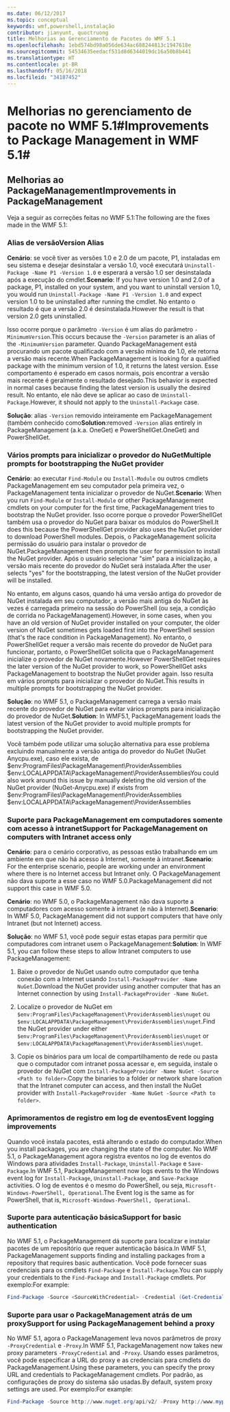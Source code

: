 ```yaml
---
ms.date: 06/12/2017
ms.topic: conceptual
keywords: wmf,powershell,instalação
contributor: jianyunt, quoctruong
title: Melhorias ao Gerenciamento de Pacotes do WMF 5.1
ms.openlocfilehash: 1ebd574bd98a056de634ac688244813c1947618e
ms.sourcegitcommit: 54534635eedacf531d8d6344019dc16a50b8b441
ms.translationtype: HT
ms.contentlocale: pt-BR
ms.lasthandoff: 05/16/2018
ms.locfileid: "34187452"
---
```

# <a name="improvements-to-package-management-in-wmf-51"></a><span data-ttu-id="4d340-103">Melhorias no gerenciamento de pacote no WMF 5.1#</span><span class="sxs-lookup"><span data-stu-id="4d340-103">Improvements to Package Management in WMF 5.1#</span></span>

## <a name="improvements-in-packagemanagement"></a><span data-ttu-id="4d340-104">Melhorias ao PackageManagement</span><span class="sxs-lookup"><span data-stu-id="4d340-104">Improvements in PackageManagement</span></span> ##
<span data-ttu-id="4d340-105">Veja a seguir as correções feitas no WMF 5.1:</span><span class="sxs-lookup"><span data-stu-id="4d340-105">The following are the fixes made in the WMF 5.1:</span></span>

### <a name="version-alias"></a><span data-ttu-id="4d340-106">Alias de versão</span><span class="sxs-lookup"><span data-stu-id="4d340-106">Version Alias</span></span>

<span data-ttu-id="4d340-107">**Cenário**: se você tiver as versões 1.0 e 2.0 de um pacote, P1, instaladas em seu sistema e desejar desinstalar a versão 1.0, você executará `Uninstall-Package -Name P1 -Version 1.0` e esperará a versão 1.0 ser desinstalada após a execução do cmdlet.</span><span class="sxs-lookup"><span data-stu-id="4d340-107">**Scenario**: If you have version 1.0 and 2.0 of a package, P1, installed on your system, and you want to uninstall version 1.0, you would run `Uninstall-Package -Name P1 -Version 1.0` and expect version 1.0 to be uninstalled after running the cmdlet.</span></span> <span data-ttu-id="4d340-108">No entanto o resultado é que a versão 2.0 é desinstalada.</span><span class="sxs-lookup"><span data-stu-id="4d340-108">However the result is that version 2.0 gets uninstalled.</span></span>

<span data-ttu-id="4d340-109">Isso ocorre porque o parâmetro `-Version` é um alias do parâmetro `-MinimumVersion`.</span><span class="sxs-lookup"><span data-stu-id="4d340-109">This occurs because the `-Version` parameter is an alias of the `-MinimumVersion` parameter.</span></span> <span data-ttu-id="4d340-110">Quando PackageManagement está procurando um pacote qualificado com a versão mínima de 1.0, ele retorna a versão mais recente.</span><span class="sxs-lookup"><span data-stu-id="4d340-110">When PackageManagement is looking for a qualified package with the minimum version of 1.0, it returns the latest version.</span></span> <span data-ttu-id="4d340-111">Esse comportamento é esperado em casos normais, pois encontrar a versão mais recente é geralmente o resultado desejado.</span><span class="sxs-lookup"><span data-stu-id="4d340-111">This behavior is expected in normal cases because finding the latest version is usually the desired result.</span></span> <span data-ttu-id="4d340-112">No entanto, ele não deve se aplicar ao caso de `Uninstall-Package`.</span><span class="sxs-lookup"><span data-stu-id="4d340-112">However, it should not apply to the `Uninstall-Package` case.</span></span>

<span data-ttu-id="4d340-113">**Solução**: alias `-Version` removido inteiramente em PackageManagement (também conhecido como</span><span class="sxs-lookup"><span data-stu-id="4d340-113">**Solution**:removed `-Version` alias entirely in PackageManagement (a.k.a.</span></span> <span data-ttu-id="4d340-114">OneGet) e PowerShellGet.</span><span class="sxs-lookup"><span data-stu-id="4d340-114">OneGet) and PowerShellGet.</span></span>

### <a name="multiple-prompts-for-bootstrapping-the-nuget-provider"></a><span data-ttu-id="4d340-115">Vários prompts para inicializar o provedor do NuGet</span><span class="sxs-lookup"><span data-stu-id="4d340-115">Multiple prompts for bootstrapping the NuGet provider</span></span>

<span data-ttu-id="4d340-116">**Cenário**: ao executar `Find-Module` ou `Install-Module` ou outros cmdlets PackageManagement em seu computador pela primeira vez, o PackageManagement tenta inicializar o provedor de NuGet.</span><span class="sxs-lookup"><span data-stu-id="4d340-116">**Scenario**: When you run `Find-Module` or `Install-Module` or other PackageManagement cmdlets on your computer for the first time, PackageManagement tries to bootstrap the NuGet provider.</span></span> <span data-ttu-id="4d340-117">Isso ocorre porque o provedor PowerShellGet também usa o provedor do NuGet para baixar os módulos do PowerShell.</span><span class="sxs-lookup"><span data-stu-id="4d340-117">It does this because the PowerShellGet provider also uses the NuGet provider to download PowerShell modules.</span></span> <span data-ttu-id="4d340-118">Depois, o PackageManagement solicita permissão do usuário para instalar o provedor de NuGet.</span><span class="sxs-lookup"><span data-stu-id="4d340-118">PackageManagement then prompts the user for permission to install the NuGet provider.</span></span> <span data-ttu-id="4d340-119">Após o usuário selecionar "sim" para a inicialização, a versão mais recente do provedor do NuGet será instalada.</span><span class="sxs-lookup"><span data-stu-id="4d340-119">After the user selects "yes" for the bootstrapping, the latest version of the NuGet provider will be installed.</span></span>

<span data-ttu-id="4d340-120">No entanto, em alguns casos, quando há uma versão antiga do provedor de NuGet instalada em seu computador, a versão mais antiga do NuGet às vezes é carregada primeiro na sessão do PowerShell (ou seja, a condição de corrida no PackageManagement).</span><span class="sxs-lookup"><span data-stu-id="4d340-120">However, in some cases, when you have an old version of NuGet provider installed on your computer, the older version of NuGet sometimes gets loaded first into the PowerShell session (that's the race condition in PackageManagement).</span></span> <span data-ttu-id="4d340-121">No entanto, o PowerShellGet requer a versão mais recente do provedor de NuGet para funcionar, portanto, o PowerShellGet solicita que o PackageManagement inicialize o provedor de NuGet novamente.</span><span class="sxs-lookup"><span data-stu-id="4d340-121">However PowerShellGet requires the later version of the NuGet provider to work, so PowerShellGet asks PackageManagement to bootstrap the NuGet provider again.</span></span> <span data-ttu-id="4d340-122">Isso resulta em vários prompts para inicializar o provedor do NuGet.</span><span class="sxs-lookup"><span data-stu-id="4d340-122">This results in multiple prompts for bootstrapping the NuGet provider.</span></span>

<span data-ttu-id="4d340-123">**Solução**: no WMF 5.1, o PackageManagement carrega a versão mais recente do provedor de NuGet para evitar vários prompts para inicialização do provedor de NuGet.</span><span class="sxs-lookup"><span data-stu-id="4d340-123">**Solution**: In WMF5.1, PackageManagement loads the latest version of the NuGet provider to avoid multiple prompts for bootstrapping the NuGet provider.</span></span>

<span data-ttu-id="4d340-124">Você também pode utilizar uma solução alternativa para esse problema excluindo manualmente a versão antiga do provedor do NuGet (NuGet Anycpu.exe), caso ele exista, de $env:ProgramFiles\PackageManagement\ProviderAssemblies $env:LOCALAPPDATA\PackageManagement\ProviderAssemblies</span><span class="sxs-lookup"><span data-stu-id="4d340-124">You could also work around this issue by manually deleting the old version of the NuGet provider (NuGet-Anycpu.exe) if exists from $env:ProgramFiles\PackageManagement\ProviderAssemblies $env:LOCALAPPDATA\PackageManagement\ProviderAssemblies</span></span>


### <a name="support-for-packagemanagement-on-computers-with-intranet-access-only"></a><span data-ttu-id="4d340-125">Suporte para PackageManagement em computadores somente com acesso à intranet</span><span class="sxs-lookup"><span data-stu-id="4d340-125">Support for PackageManagement on computers with Intranet access only</span></span>

<span data-ttu-id="4d340-126">**Cenário**: para o cenário corporativo, as pessoas estão trabalhando em um ambiente em que não há acesso à Internet, somente à intranet.</span><span class="sxs-lookup"><span data-stu-id="4d340-126">**Scenario**: For the enterprise scenario, people are working under an environment where there is no Internet access but Intranet only.</span></span> <span data-ttu-id="4d340-127">O PackageManagement não dava suporte a esse caso no WMF 5.0.</span><span class="sxs-lookup"><span data-stu-id="4d340-127">PackageManagement did not support this case in WMF 5.0.</span></span>

<span data-ttu-id="4d340-128">**Cenário**: no WMF 5.0, o PackageManagement não dava suporte a computadores com acesso somente à intranet (e não à Internet).</span><span class="sxs-lookup"><span data-stu-id="4d340-128">**Scenario**: In WMF 5.0, PackageManagement did not support computers that have only Intranet (but not Internet) access.</span></span>

<span data-ttu-id="4d340-129">**Solução**: no WMF 5.1, você pode seguir estas etapas para permitir que computadores com intranet usem o PackageManagement:</span><span class="sxs-lookup"><span data-stu-id="4d340-129">**Solution**: In WMF 5.1, you can follow these steps to allow Intranet computers to use PackageManagement:</span></span>

1. <span data-ttu-id="4d340-130">Baixe o provedor de NuGet usando outro computador que tenha conexão com a Internet usando `Install-PackageProvider -Name NuGet`.</span><span class="sxs-lookup"><span data-stu-id="4d340-130">Download the NuGet provider using another computer that has an Internet connection by using `Install-PackageProvider -Name NuGet`.</span></span>

2. <span data-ttu-id="4d340-131">Localize o provedor de NuGet em `$env:ProgramFiles\PackageManagement\ProviderAssemblies\nuget` ou `$env:LOCALAPPDATA\PackageManagement\ProviderAssemblies\nuget`.</span><span class="sxs-lookup"><span data-stu-id="4d340-131">Find the NuGet provider under either `$env:ProgramFiles\PackageManagement\ProviderAssemblies\nuget`  or  `$env:LOCALAPPDATA\PackageManagement\ProviderAssemblies\nuget`.</span></span>

3. <span data-ttu-id="4d340-132">Copie os binários para um local de compartilhamento de rede ou pasta que o computador com intranet possa acessar e, em seguida, instale o provedor de NuGet com `Install-PackageProvider -Name NuGet -Source <Path to folder>`.</span><span class="sxs-lookup"><span data-stu-id="4d340-132">Copy the binaries to a folder or network share location that the Intranet computer can access, and then install the NuGet provider with `Install-PackageProvider -Name NuGet -Source <Path to folder>`.</span></span>


### <a name="event-logging-improvements"></a><span data-ttu-id="4d340-133">Aprimoramentos de registro em log de eventos</span><span class="sxs-lookup"><span data-stu-id="4d340-133">Event logging improvements</span></span>

<span data-ttu-id="4d340-134">Quando você instala pacotes, está alterando o estado do computador.</span><span class="sxs-lookup"><span data-stu-id="4d340-134">When you install packages, you are changing the state of the computer.</span></span> <span data-ttu-id="4d340-135">No WMF 5.1, o PackageManagement agora registra eventos no log de eventos do Windows para atividades `Install-Package`, `Uninstall-Package` e `Save-Package`.</span><span class="sxs-lookup"><span data-stu-id="4d340-135">In WMF 5.1, PackageManagement now logs events to the Windows event log for `Install-Package`, `Uninstall-Package`, and `Save-Package` activities.</span></span> <span data-ttu-id="4d340-136">O log de eventos é o mesmo do PowerShell, ou seja, `Microsoft-Windows-PowerShell, Operational`.</span><span class="sxs-lookup"><span data-stu-id="4d340-136">The Event log  is the same as for PowerShell, that is, `Microsoft-Windows-PowerShell, Operational`.</span></span>

### <a name="support-for-basic-authentication"></a><span data-ttu-id="4d340-137">Suporte para autenticação básica</span><span class="sxs-lookup"><span data-stu-id="4d340-137">Support for basic authentication</span></span>

<span data-ttu-id="4d340-138">No WMF 5.1, o PackageManagement dá suporte para localizar e instalar pacotes de um repositório que requer autenticação básica.</span><span class="sxs-lookup"><span data-stu-id="4d340-138">In WMF 5.1, PackageManagement supports finding and installing packages from a repository that requires basic authentication.</span></span> <span data-ttu-id="4d340-139">Você pode fornecer suas credenciais para os cmdlets `Find-Package` e `Install-Package`.</span><span class="sxs-lookup"><span data-stu-id="4d340-139">You can supply your credentials to the `Find-Package` and `Install-Package` cmdlets.</span></span> <span data-ttu-id="4d340-140">Por exemplo:</span><span class="sxs-lookup"><span data-stu-id="4d340-140">For example:</span></span>

``` PowerShell
Find-Package -Source <SourceWithCredential> -Credential (Get-Credential)
```
### <a name="support-for-using-packagemanagement-behind-a-proxy"></a><span data-ttu-id="4d340-141">Suporte para usar o PackageManagement atrás de um proxy</span><span class="sxs-lookup"><span data-stu-id="4d340-141">Support for using PackageManagement behind a proxy</span></span>

<span data-ttu-id="4d340-142">No WMF 5.1, agora o PackageManagement leva novos parâmetros de proxy `-ProxyCredential` e `-Proxy`.</span><span class="sxs-lookup"><span data-stu-id="4d340-142">In WMF 5.1, PackageManagement now takes new proxy parameters `-ProxyCredential` and `-Proxy`.</span></span> <span data-ttu-id="4d340-143">Usando esses parâmetros, você pode especificar a URL do proxy e as credenciais para cmdlets do PackageManagement.</span><span class="sxs-lookup"><span data-stu-id="4d340-143">Using these parameters, you can specify the proxy URL and credentials to PackageManagement cmdlets.</span></span> <span data-ttu-id="4d340-144">Por padrão, as configurações de proxy do sistema são usadas.</span><span class="sxs-lookup"><span data-stu-id="4d340-144">By default, system proxy settings are used.</span></span> <span data-ttu-id="4d340-145">Por exemplo:</span><span class="sxs-lookup"><span data-stu-id="4d340-145">For example:</span></span>

``` PowerShell
Find-Package -Source http://www.nuget.org/api/v2/ -Proxy http://www.myproxyserver.com -ProxyCredential (Get-Credential)
```
